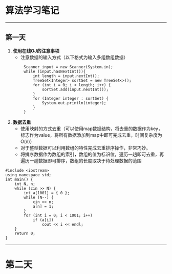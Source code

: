 # 算法学习笔记
---
## 第一天
1. **使用在线OJ的注意事项**
   + 注意数据的输入方式（以下格式为输入多组数组数据）
```
		Scanner input = new Scanner(System.in);
        while (input.hasNextInt()){
            int length = input.nextInt();
            TreeSet<Integer> sortSet = new TreeSet<>();
            for (int i = 0; i < length; i++) {
                sortSet.add(input.nextInt());
            }
            for (Integer integer : sortSet) {
                System.out.println(integer);
            }
        }
```
2. **数据去重**
   + 使用映射的方式去重（可以使用map数据结构，将去重的数据作为key，标志作为value，将所有数据添加到map中即可完成去重，时间复杂度为O(n)）
   + 对于整型数据可以利用数组的特性完成去重排序操作，非常巧妙。
   + 将排序数据作为数组的索引，数组的值为标识位，遍历一趟即可去重，再遍历一趟数据即可排序，数组的长度取决于待处理数据的范围
```
#include <iostream>
using namespace std;
int main() {
    int N, n;
    while (cin >> N) {
        int a[1001] = { 0 };
        while (N--) {
            cin >> n;
            a[n] = 1;
        }
        for (int i = 0; i < 1001; i++)
            if (a[i])
                cout << i << endl;
    }
    return 0;
}
```
---
# 第二天